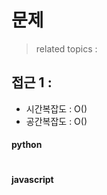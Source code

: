 # 문제

> related topics :

## 접근 1 :

- 시간복잡도 : O()
- 공간복잡도 : O()

#### python

```python

```

#### javascript

```js

```

